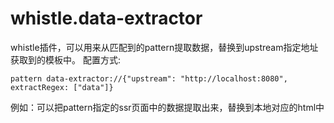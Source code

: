 # whistle.data-extractor
whistle插件，可以用来从匹配到的pattern提取数据，替换到upstream指定地址获取到的模板中。
配置方式:
```
pattern data-extractor://{"upstream": "http://localhost:8080", extractRegex: ["data"]}
```

例如：可以把pattern指定的ssr页面中的数据提取出来，替换到本地对应的html中
